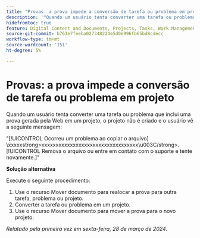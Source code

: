 ```yaml
---
title: "Provas: a prova impede a conversão de tarefa ou problema em projeto"
description: '"Quando um usuário tenta converter uma tarefa ou problema que inclui uma prova gerada pela Web em um projeto, o projeto não é criado e o usuário vê uma mensagem. Uma solução alternativa está disponível.”'
hidefromtoc: true
feature: Digital Content and Documents, Projects, Tasks, Work Management
source-git-commit: b761e7feeba027348224e5d0e996fb65bd8cdecc
workflow-type: tm+mt
source-wordcount: '151'
ht-degree: 5%

---
```



# Provas: a prova impede a conversão de tarefa ou problema em projeto

Quando um usuário tenta converter uma tarefa ou problema que inclui uma prova gerada pela Web em um projeto, o projeto não é criado e o usuário vê a seguinte mensagem:

&quot;[!UICONTROL Ocorreu um problema ao copiar o arquivo] \xxxxxstrong>xxxxxxxxxxxxxxxxxxxxxxxxxxxxxxxxxx\u003C\/strong>. [!UICONTROL Remova o arquivo ou entre em contato com o suporte e tente novamente.]&quot;

**Solução alternativa**

Execute o seguinte procedimento:

1. Use o recurso Mover documento para realocar a prova para outra tarefa, problema ou projeto.
2. Converter a tarefa ou problema em um projeto.
3. Use o recurso Mover documento para mover a prova para o novo projeto.

_Relatado pela primeira vez em sexta-feira, 28 de março de 2024._

